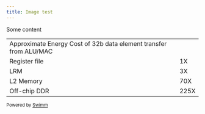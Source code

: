 ```yaml
---
title: Image test
---
```

Some content

|                                                                   |      | 
| ----------------------------------------------------------------- | ---- | 
| Approximate Energy Cost of 32b data element transfer from ALU/MAC |      | 
| Register file                                                     | 1X   | 
| LRM                                                               | 3X   | 
| L2 Memory                                                         | 70X  | 
| Off-chip DDR                                                      | 225X | 

<SwmMeta version="3.0.0" repo-id="Z2l0aHViJTNBJTNBY3NoYXJwLXNoYXVsLXRlc3QlM0ElM0Fzd2ltbWlv" repo-name="csharp-shaul-test"><sup>Powered by [Swimm](https://swimm-web-app.web.app/)</sup></SwmMeta>
